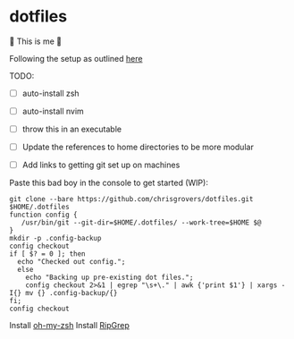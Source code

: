 # dotfiles
:dna: This is me :dna:


Following the setup as outlined [here](https://www.atlassian.com/git/tutorials/dotfiles)

TODO: 
- [ ] auto-install zsh
- [ ] auto-install nvim
- [ ] throw this in an executable
- [ ] Update the references to home directories to be more modular
- [ ] Add links to getting git set up on machines


Paste this bad boy in the console to get started (WIP):

```
git clone --bare https://github.com/chrisgrovers/dotfiles.git $HOME/.dotfiles
function config {
   /usr/bin/git --git-dir=$HOME/.dotfiles/ --work-tree=$HOME $@
}
mkdir -p .config-backup
config checkout
if [ $? = 0 ]; then
  echo "Checked out config.";
  else
    echo "Backing up pre-existing dot files.";
    config checkout 2>&1 | egrep "\s+\." | awk {'print $1'} | xargs -I{} mv {} .config-backup/{}
fi;
config checkout

```

Install [oh-my-zsh](https://github.com/ohmyzsh/ohmyzsh)
Install [RipGrep](https://github.com/BurntSushi/ripgrep)
